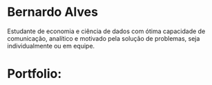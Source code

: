 <p align="center">
  <ing ![BannerDS](https://user-images.githubusercontent.com/76501426/125814359-1f9c81ac-c17c-4a15-bbe6-671e072f41f2.png) >
</p>


# Bernardo Alves
  Estudante de economia e ciência de dados com ótima capacidade de comunicação, analítico e motivado pela solução de problemas, seja individualmente ou em equipe.
  
  
# Portfolio:

## 
